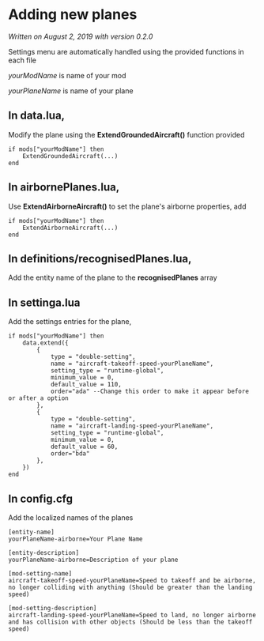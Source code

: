 # Adding new planes

*Written on August 2, 2019 with version 0.2.0*

Settings menu are automatically handled using the provided functions in each file

*yourModName* is name of your mod

*yourPlaneName* is name of your plane

## In data.lua, 

Modify the plane using the **ExtendGroundedAircraft()** function provided

```
if mods["yourModName"] then
    ExtendGroundedAircraft(...)
end
```

## In airbornePlanes.lua, 

Use **ExtendAirborneAircraft()** to set the plane's airborne properties, add

```
if mods["yourModName"] then
    ExtendAirborneAircraft(...)
end
```

## In definitions/recognisedPlanes.lua, 

Add the entity name of the plane to the **recognisedPlanes** array

## In settinga.lua

Add the settings entries for the plane,

```
if mods["yourModName"] then
    data.extend({
        {
            type = "double-setting",
            name = "aircraft-takeoff-speed-yourPlaneName",
            setting_type = "runtime-global",
            minimum_value = 0,
            default_value = 110,
            order="ada" --Change this order to make it appear before or after a option
        },
        {
            type = "double-setting",
            name = "aircraft-landing-speed-yourPlaneName",
            setting_type = "runtime-global",
            minimum_value = 0,
            default_value = 60,
            order="bda"
        },
    })
end
```

## In config.cfg

Add the localized names of the planes

```
[entity-name]
yourPlaneName-airborne=Your Plane Name

[entity-description]
yourPlaneName-airborne=Description of your plane

[mod-setting-name]
aircraft-takeoff-speed-yourPlaneName=Speed to takeoff and be airborne, no longer colliding with anything (Should be greater than the landing speed)

[mod-setting-description]
aircraft-landing-speed-yourPlaneName=Speed to land, no longer airborne and has collision with other objects (Should be less than the takeoff speed)

```